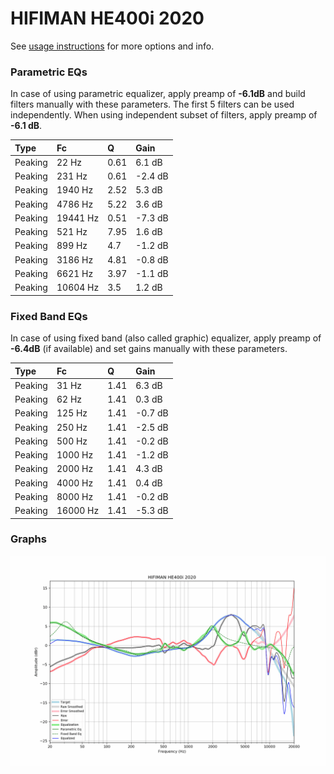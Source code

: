 # HIFIMAN HE400i 2020
See [usage instructions](https://github.com/jaakkopasanen/AutoEq#usage) for more options and info.

### Parametric EQs
In case of using parametric equalizer, apply preamp of **-6.1dB** and build filters manually
with these parameters. The first 5 filters can be used independently.
When using independent subset of filters, apply preamp of **-6.1 dB**.

| Type    | Fc       |    Q | Gain    |
|:--------|:---------|:-----|:--------|
| Peaking | 22 Hz    | 0.61 | 6.1 dB  |
| Peaking | 231 Hz   | 0.61 | -2.4 dB |
| Peaking | 1940 Hz  | 2.52 | 5.3 dB  |
| Peaking | 4786 Hz  | 5.22 | 3.6 dB  |
| Peaking | 19441 Hz | 0.51 | -7.3 dB |
| Peaking | 521 Hz   | 7.95 | 1.6 dB  |
| Peaking | 899 Hz   | 4.7  | -1.2 dB |
| Peaking | 3186 Hz  | 4.81 | -0.8 dB |
| Peaking | 6621 Hz  | 3.97 | -1.1 dB |
| Peaking | 10604 Hz | 3.5  | 1.2 dB  |

### Fixed Band EQs
In case of using fixed band (also called graphic) equalizer, apply preamp of **-6.4dB**
(if available) and set gains manually with these parameters.

| Type    | Fc       |    Q | Gain    |
|:--------|:---------|:-----|:--------|
| Peaking | 31 Hz    | 1.41 | 6.3 dB  |
| Peaking | 62 Hz    | 1.41 | 0.3 dB  |
| Peaking | 125 Hz   | 1.41 | -0.7 dB |
| Peaking | 250 Hz   | 1.41 | -2.5 dB |
| Peaking | 500 Hz   | 1.41 | -0.2 dB |
| Peaking | 1000 Hz  | 1.41 | -1.2 dB |
| Peaking | 2000 Hz  | 1.41 | 4.3 dB  |
| Peaking | 4000 Hz  | 1.41 | 0.4 dB  |
| Peaking | 8000 Hz  | 1.41 | -0.2 dB |
| Peaking | 16000 Hz | 1.41 | -5.3 dB |

### Graphs
![](./HIFIMAN%20HE400i%202020.png)